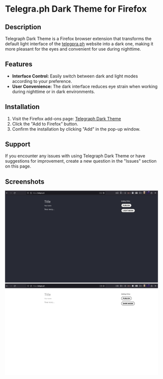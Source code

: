 # Telegra.ph Dark Theme for Firefox

## Description

Telegraph Dark Theme is a Firefox browser extension that transforms the default light interface of the [telegpra.ph](https://telegra.ph) website into a dark one, making it more pleasant for the eyes and convenient for use during nighttime.

## Features

- **Interface Control:** Easily switch between dark and light modes according to your preference.
- **User Convenience:** The dark interface reduces eye strain when working during nighttime or in dark environments.

## Installation

1. Visit the Firefox add-ons page: [Telegraph Dark Theme](https://addons.mozilla.org/ru/firefox/addon/telegraph-dark-theme/)
2. Click the "Add to Firefox" button.
3. Confirm the installation by clicking "Add" in the pop-up window.

## Support

If you encounter any issues with using Telegraph Dark Theme or have suggestions for improvement, create a new question in the "Issues" section on this page.

## Screenshots
![Screenshot Dark Mode](https://github.com/3epo/telegraph-dark-mode/blob/main/screenshots/telegraph(dark).png)
![Screenshot Light Mode](https://github.com/3epo/telegraph-dark-mode/blob/main/screenshots/telegraph(light).png)
